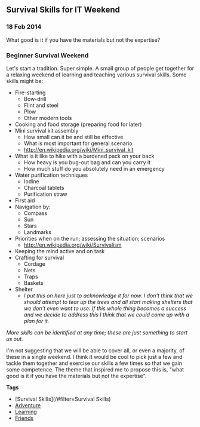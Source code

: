 ## Survival Skills for IT Weekend
### 18 Feb 2014

What good is it if you have the materials but not the expertise?

### Beginner Survival Weekend

Let's start a tradition. Super simple. A small group of people get together for a relaxing weekend of learning and teaching various survival skills. Some skills might be:

  + Fire-starting
    - Bow-drill
    - Flint and steel
    - Plow
    - Other modern tools
  + Cooking and food storage (preparing food for later)
  + Mini survival kit assembly
    - How small can it be and still be effective
    - What is most important for general scenario
    - http://en.wikipedia.org/wiki/Mini_survival_kit
  + What is it like to hike with a burdened pack on your back
    - How heavy is you bug-out bag and can you carry it
    - How much stuff do you absolutely need in an emergency
  + Water purification techniques
    - Iodine
    - Charcoal tablets
    - Purification straw
  + First aid
  + Navigation by:
    - Compass
    - Sun
    - Stars
    - Landmarks
  + Priorities when on the run; assessing the situation; scenarios
    - http://en.wikipedia.org/wiki/Survivalism
  + Keeping the mind active and on task
  + Crafting for survival
    - Cordage
    - Nets
    - Traps
    - Baskets
  + Shelter
    - *I put this on here just to acknowledge it for now. I don't think that we should attempt to tear up the trees and all start making shelters that we don't even want to use. If this whole thing becomes a success and we decide to address this I think that we could come up with a plan for it.*

*More skills can be identified at any time; these are just something to start us out.*

I'm not suggesting that we will be able to cover all, or even a majority, of these in a single weekend. I think it would be cool to pick just a few and tackle them together and exercise our skills a few times so that we gain some competence. The theme that inspired me to propose this is, "what good is it if you have the materials but not the expertise".

**Tags**

  + [Survival Skills](/#filter=Survival Skills)
  + [Adventure](/#filter=Adventure)
  + [Learning](/#filter=Learning)
  + [Friends](/#filter=Friends)
